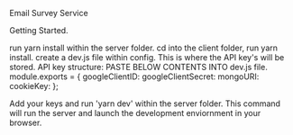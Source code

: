 Email Survey Service

Getting Started.

run yarn install within the server folder.
cd into the client folder, run yarn install.
create a dev.js file within config. This is where the API key's will be stored.
API key structure: PASTE BELOW CONTENTS INTO dev.js file.
module.exports = { googleClientID: googleClientSecret: mongoURI: cookieKey: };

Add your keys and run 'yarn dev' within the server folder.
This command will run the server and launch the development enviornment in your browser.